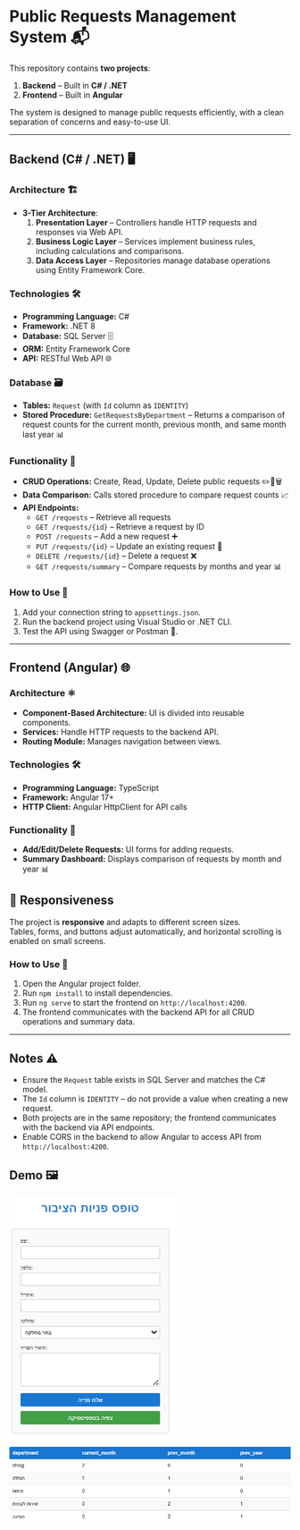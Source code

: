 # Public Requests Management System 📬

This repository contains **two projects**:

1. **Backend** – Built in **C# / .NET**  
2. **Frontend** – Built in **Angular**

The system is designed to manage public requests efficiently, with a clean separation of concerns and easy-to-use UI.

---

## Backend (C# / .NET) 🖥️

### Architecture 🏗️

- **3-Tier Architecture**:
  1. **Presentation Layer** – Controllers handle HTTP requests and responses via Web API.
  2. **Business Logic Layer** – Services implement business rules, including calculations and comparisons.
  3. **Data Access Layer** – Repositories manage database operations using Entity Framework Core.

### Technologies 🛠️

- **Programming Language:** C#  
- **Framework:** .NET 8  
- **Database:** SQL Server 🗄️  
- **ORM:** Entity Framework Core  
- **API:** RESTful Web API 🌐  

### Database 🗃️

- **Tables:** `Request` (with `Id` column as `IDENTITY`)  
- **Stored Procedure:** `GetRequestsByDepartment` – Returns a comparison of request counts for the current month, previous month, and same month last year 📊  

### Functionality 🎯

- **CRUD Operations:** Create, Read, Update, Delete public requests ✏️📝🗑️  
- **Data Comparison:** Calls stored procedure to compare request counts 📈  
- **API Endpoints:**
  - `GET /requests` – Retrieve all requests  
  - `GET /requests/{id}` – Retrieve a request by ID  
  - `POST /requests` – Add a new request ➕  
  - `PUT /requests/{id}` – Update an existing request 🔄  
  - `DELETE /requests/{id}` – Delete a request ❌  
  - `GET /requests/summary` – Compare requests by months and year 📊  

### How to Use 🚀

1. Add your connection string to `appsettings.json`.  
2. Run the backend project using Visual Studio or .NET CLI.  
3. Test the API using Swagger or Postman 🧪.  

---

## Frontend (Angular) 🌐

### Architecture ⚛️

- **Component-Based Architecture:** UI is divided into reusable components.  
- **Services:** Handle HTTP requests to the backend API.  
- **Routing Module:** Manages navigation between views.  

### Technologies 🛠️

- **Programming Language:** TypeScript  
- **Framework:** Angular 17+  
- **HTTP Client:** Angular HttpClient for API calls  

### Functionality 🎯

- **Add/Edit/Delete Requests:** UI forms for adding requests.  
- **Summary Dashboard:** Displays comparison of requests by month and year 📊  

## 📱 Responsiveness

The project is **responsive** and adapts to different screen sizes.  
Tables, forms, and buttons adjust automatically, and horizontal scrolling is enabled on small screens.

### How to Use 🚀

1. Open the Angular project folder.  
2. Run `npm install` to install dependencies.  
3. Run `ng serve` to start the frontend on `http://localhost:4200`.  
4. The frontend communicates with the backend API for all CRUD operations and summary data.  

---

## Notes ⚠️

- Ensure the `Request` table exists in SQL Server and matches the C# model.  
- The `Id` column is `IDENTITY` – do not provide a value when creating a new request.  
- Both projects are in the same repository; the frontend communicates with the backend via API endpoints.  
- Enable CORS in the backend to allow Angular to access API from `http://localhost:4200`. 

## Demo 🖼️

![Add Request Form](pic1.png)
![Requests Summary Chart](pic3.png)

